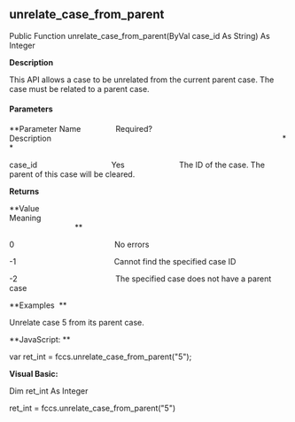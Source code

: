 unrelate_case_from_parent
---------------------------

Public Function unrelate_case_from_parent(ByVal case_id As String) As Integer

**Description**

This API allows a case to be unrelated from the current parent case. The case must be related to a parent case.

#### Parameters
**Parameter Name                Required?             Description                                                                                                          **

case_id                                  Yes                         The ID of the case. The parent of this case will be cleared.

**Returns**

**Value                                     Meaning                                                                                                                                               **

0                                              No errors

-1                                             Cannot find the specified case ID

-2                                             The specified case does not have a parent case

**Examples  **

 Unrelate case 5 from its parent case.

**JavaScript: **

var ret_int = fccs.unrelate_case_from_parent("5");

**Visual Basic:**

Dim ret_int As Integer

ret_int = fccs.unrelate_case_from_parent("5")